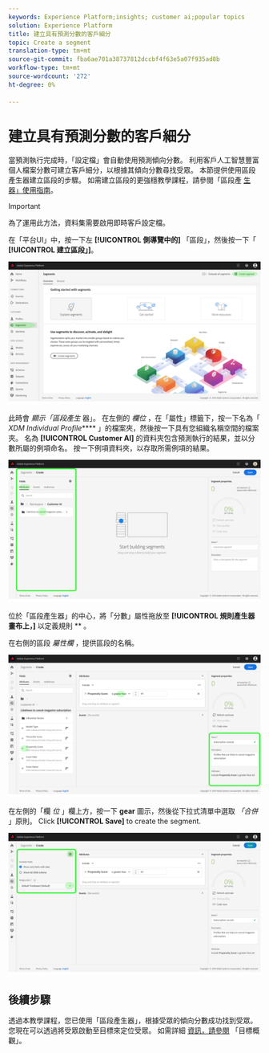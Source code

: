 ```yaml
---
keywords: Experience Platform;insights; customer ai;popular topics
solution: Experience Platform
title: 建立具有預測分數的客戶細分
topic: Create a segment
translation-type: tm+mt
source-git-commit: fba6ae701a38737812dccbf4f63e5a07f935ad8b
workflow-type: tm+mt
source-wordcount: '272'
ht-degree: 0%

---
```



# 建立具有預測分數的客戶細分

當預測執行完成時，「設定檔」會自動使用預測傾向分數。 利用客戶人工智慧豐富個人檔案分數可建立客戶細分，以根據其傾向分數尋找受眾。 本節提供使用區段產生器建立區段的步驟。 如需建立區段的更強穩教學課程，請參閱「區段產 [生器」使用指南](../../../segmentation/ui/overview.md)。

>[!IMPORTANT]
>
>為了運用此方法，資料集需要啟用即時客戶設定檔。

在「平台UI」中，按一下左 **[!UICONTROL 側導覽中的]** 「區段」，然後按一下「 **[!UICONTROL 建立區段」]**。

![](../images/user-guide/segments.png)

此時會 *顯示「區段產生* 器」。 在左側的 *欄位* ，在「屬性」標籤下，按一下名為「 *XDM Individual Profile***** 」的檔案夾，然後按一下具有您組織名稱空間的檔案夾。 名為 **[!UICONTROL Customer AI]** 的資料夾包含預測執行的結果，並以分數所屬的例項命名。 按一下例項資料夾，以存取所需例項的結果。

![](../images/user-guide/results.png)

位於「區段產生器」的中心，將「分數」屬性拖放至 **[!UICONTROL 規則產生器畫布上，]** 以定義規則 ** 。

在右側的區段 *屬性欄* ，提供區段的名稱。

![](../images/user-guide/properties.png)

在左側的「欄 *位* 」欄上方，按一下 **gear** 圖示，然後從下拉式清單中選取 *「合併* 」原則。 Click **[!UICONTROL Save]** to create the segment.

![](../images/user-guide/merge_policy.png)

## 後續步驟

透過本教學課程，您已使用「區段產生器」，根據受眾的傾向分數成功找到受眾。 您現在可以透過將受眾啟動至目標來定位受眾。 如需詳細 [資訊，請參閱](https://docs.adobe.com/content/help/en/experience-platform/rtcdp/destinations/destinations-overview.html) 「目標概觀」。